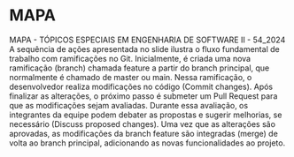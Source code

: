 # MAPA
MAPA -  TÓPICOS ESPECIAIS EM ENGENHARIA DE SOFTWARE II - 54_2024
A sequência de ações apresentada no slide ilustra o fluxo fundamental de trabalho com ramificações no Git. Inicialmente, é criada uma nova ramificação (branch) chamada feature a partir do branch principal, que normalmente é chamado de master ou main. Nessa ramificação, o desenvolvedor realiza modificações no código (Commit changes). Após finalizar as alterações, o próximo passo é submeter um Pull Request para que as modificações sejam avaliadas. Durante essa avaliação, os integrantes da equipe podem debater as propostas e sugerir melhorias, se necessário (Discuss proposed changes). Uma vez que as alterações são aprovadas, as modificações da branch feature são integradas (merge) de volta ao branch principal, adicionando as novas funcionalidades ao projeto.
